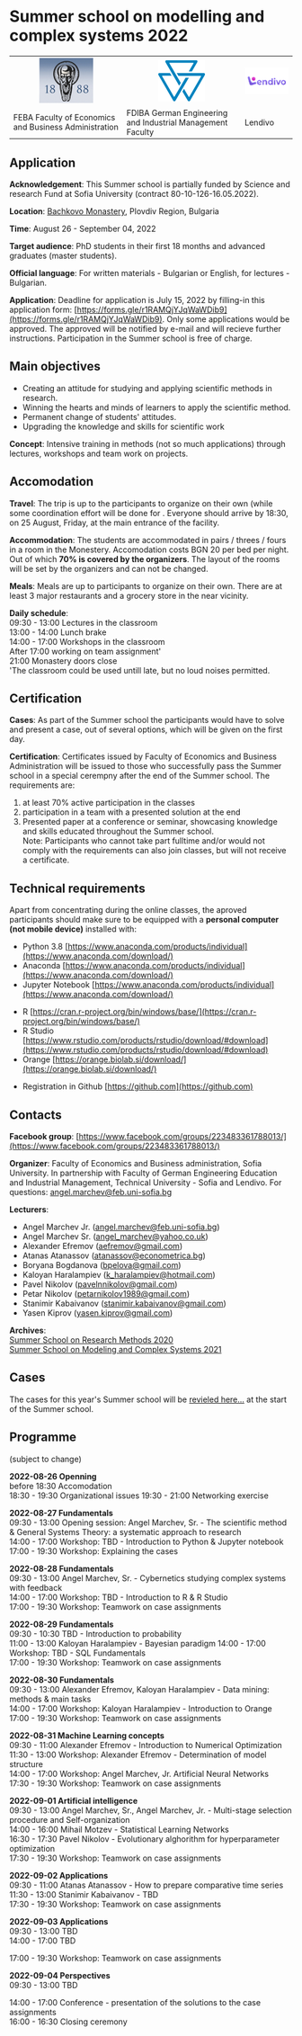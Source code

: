 # Summer school on modelling and complex systems 2022

<table cellspacing="0" cellpadding="0" border="0">
  <tr>
    <th><img src="/img/687474703a2f2f7673696d2d636f6e662e696e666f2f323032302f696d672f737065616b6572392e706e67_small.png"></th>
    <th><img src="/img/Sign-logo-83x73-1.png"></th>
    <th><img src="/img/Lendivo-Logo-Gradient-transparent-background-1000x600px_small.png"></th>
  </tr>
  <tr>
    <td>FEBA Faculty of Economics and Business Administration</td>
    <td>FDIBA German Engineering and Industrial Management Faculty</td>
    <td>Lendivo</td>
  </tr>
 </table>

## Application
**Acknowledgement**: This Summer school is partially funded by Science and research Fund at Sofia University (contract 80-10-126-16.05.2022). 

**Location**: [Bachkovo Monastery](http://www.bachkovskimanastir.com/bg/), Plovdiv Region, Bulgaria

**Time**: August 26 - September 04, 2022 

**Target audience**: PhD students in their first 18 months and advanced graduates (master students).  

**Official language**: For written materials - Bulgarian or English, for lectures - Bulgarian.

**Application**: Deadline for application is July 15, 2022 by filling-in this application form: [https://forms.gle/r1RAMQjYJqWaWDib9](https://forms.gle/r1RAMQjYJqWaWDib9). Only some applications would be approved. The approved will be notified by e-mail and will recieve further instructions. Participation in the Summer school is free of charge.

## Main objectives
* Creating an attitude for studying and applying scientific methods in research.
* Winning the hearts and minds of learners to apply the scientific method.
* Permanent change of students' attitudes.
* Upgrading the knowledge and skills for scientific work

**Concept**: Intensive training in methods (not so much applications) through lectures, workshops and team work on projects. 

## Accomodation
**Travel**: The trip is up to the participants to organize on their own (while some coordination effort will be done for . Everyone should arrive by 18:30, on 25 August, Friday, at the main entrance of the facility.   

**Accommodation**: The students are accommodated in pairs / threes / fours in a room in the Monestery. Accomodation costs BGN 20 per bed per night. Out of which **70% is covered by the organizers**. The layout of the rooms will be set by the organizers and can not be changed.   

**Meals**: Meals are up to participants to organize on their own. There are at least 3 major restaurants and a grocery store in the near vicinity.    

**Daily schedule**:  
09:30 - 13:00 Lectures in the classroom  
13:00 - 14:00 Lunch brake  
14:00 - 17:00 Workshops in the classroom   
After 17:00 working on team assignment'   
21:00 Monastery doors close   
'The classroom could be used untill late, but no loud noises permitted.

## Certification
**Cases**: As part of the Summer school the participants would have to solve and present a case, out of several options, which will be given on the first day. <!--[See the cases here...](cases.md)-->

**Certification**: Certificates issued by Faculty of Economics and Business Administration will be issued to those who successfully pass the Summer school in a special cerempny after the end of the Summer school. The requirements are:  
1) at least 70% active participation in the classes  
2) participation in a team with a presented solution at the end  
3) Presented paper at a conference or seminar, showcasing knowledge and skills educated throughout the Summer school.  
Note: Participants who cannot take part fulltime and/or would not comply with the requirements can also join classes, but will not receive a certificate.  

## Technical requirements
Apart from concentrating during the online classes, the aproved participants should make sure to be equipped with a **personal computer (not mobile device)** installed with:
* Python 3.8 [https://www.anaconda.com/products/individual](https://www.anaconda.com/download/)
* Anaconda [https://www.anaconda.com/products/individual](https://www.anaconda.com/download/)
* Jupyter Notebook [https://www.anaconda.com/products/individual](https://www.anaconda.com/download/)
<!--* spyder [https://www.anaconda.com/products/individual](https://www.anaconda.com/download/)-->
* R [https://cran.r-project.org/bin/windows/base/](https://cran.r-project.org/bin/windows/base/)
* R Studio [https://www.rstudio.com/products/rstudio/download/#download](https://www.rstudio.com/products/rstudio/download/#download)
* Orange [https://orange.biolab.si/download/](https://orange.biolab.si/download/)
<!--* KNIME [https://www.knime.com/downloads](https://www.knime.com/downloads)-->
* Registration in Github [https://github.com](https://github.com)
<!--* Zoom [https://zoom.com](https://zoom.com) with installed personal photo-->

## Contacts
**Facebook group**: [https://www.facebook.com/groups/223483361788013/](https://www.facebook.com/groups/223483361788013/)

**Organizer**: Faculty of Economics and Business administration, Sofia University. In partnership with Faculty of German Engineering Education and Industrial Management, Technical University - Sofia and Lendivo. For questions: angel.marchev@feb.uni-sofia.bg

**Lecturers**:
* Angel Marchev Jr. (angel.marchev@feb.uni-sofia.bg)
* Angel Marchev Sr. (angel_marchev@yahoo.co.uk)
* Alexander Efremov (aefremov@gmail.com)
* Atanas Atanassov (atanassov@econometrica.bg)
* Boryana Bogdanova (bpelova@gmail.com)   
* Kaloyan Haralampiev (k_haralampiev@hotmail.com)
* Pavel Nikolov (pavelnnikolov@gmail.com)
* Petar Nikolov (petarnikolov1989@gmail.com)
* Stanimir Kabaivanov (stanimir.kabaivanov@gmail.com)
* Yasen Kiprov (yasen.kiprov@gmail.com)


**Archives**:  
[Summer School on Research Methods 2020](https://marchev-science.github.io/Summer-school-on-research-methods-2020/)  
[Summer School on Modeling and Complex Systems 2021](https://marchev-science.github.io/Summer-school-2021/)  

## Cases
The cases for this year's Summer school will be [revieled here...](cases.md) at the start of the Summer school. 

## Programme
(subject to change)  

**2022-08-26 Openning**  
before 18:30 Accomodation   
18:30 - 19:30 Organizational issues
19:30 - 21:00 Networking exercise

**2022-08-27 Fundamentals**  
09:30 - 13:00 Opening session: Angel Marchev, Sr. - The scientific method & General Systems Theory: a systematic approach to research <!--[video](https://youtube.com/playlist?list=PLX9ryRl9v7BB4Cjh9VivtOTLyMHcOFfu1)-->  
14:00 - 17:00 Workshop: TBD - Introduction to Python & Jupyter notebook <!--[video](https://youtube.com/playlist?list=PLX9ryRl9v7BB4Cjh9VivtOTLyMHcOFfu1), [materials](/Boyan_Markov/readme.md)-->  
17:00 - 19:30 Workshop: Explaining the cases    
  
**2022-08-28 Fundamentals**  
09:30 - 13:00 Angel Marchev, Sr. - Cybernetics studying complex systems with feedback <!--[video](https://youtube.com/playlist?list=PLX9ryRl9v7BB4Cjh9VivtOTLyMHcOFfu1)-->  
14:00 - 17:00 Workshop: TBD - Introduction to R & R Studio <!--[video](https://youtube.com/playlist?list=PLX9ryRl9v7BB4Cjh9VivtOTLyMHcOFfu1), [materials](/Angel_Marchev_Jr/readme.md)-->  
17:00 - 19:30 Workshop: Teamwork on case assignments  

**2022-08-29 Fundamentals**  
09:30 - 10:30 TBD - Introduction to probability <!--[video](https://youtube.com/playlist?list=PLX9ryRl9v7BB4Cjh9VivtOTLyMHcOFfu1), [materials](/Demir_Tonchev/readme.md)-->  
11:00 - 13:00 Kaloyan Haralampiev - Bayesian paradigm <!--[video](https://youtube.com/playlist?list=PLX9ryRl9v7BB4Cjh9VivtOTLyMHcOFfu1), [materials](/Kaloyan_Haralampiev/readme.md)--> 
14:00 - 17:00 Workshop: TBD - SQL Fundamentals <!--[video](https://youtube.com/playlist?list=PLX9ryRl9v7BB4Cjh9VivtOTLyMHcOFfu1), [materials](/Sergey_Vichev/readme.md)-->  
17:00 - 19:30 Workshop: Teamwork on case assignments  

**2022-08-30 Fundamentals**  
09:30 - 13:00 Alexander Efremov, Kaloyan Haralampiev - Data mining: methods & main tasks <!--[video](https://youtube.com/playlist?list=PLX9ryRl9v7BB4Cjh9VivtOTLyMHcOFfu1), [materials](/Alexander_Efremov/readme.md)-->   
14:00 - 17:00 Workshop: Kaloyan Haralampiev - Introduction to Orange <!--[video](https://youtube.com/playlist?list=PLX9ryRl9v7BB4Cjh9VivtOTLyMHcOFfu1), [materials](/Kaloyan_Haralampiev/readme.md)-->  
17:00 - 19:30 Workshop: Teamwork on case assignments  

**2022-08-31 Machine Learning concepts**  
09:30 - 11:00 Alexander Efremov - Introduction to Numerical Optimization <!--[video](https://youtube.com/playlist?list=PLX9ryRl9v7BB4Cjh9VivtOTLyMHcOFfu1), [materials](/Alexander_Efremov/readme.md)-->
11:30 - 13:00 Workshop: Alexander Efremov - Determination of model structure <!--[video](https://youtube.com/playlist?list=PLX9ryRl9v7BB4Cjh9VivtOTLyMHcOFfu1), [materials](/Alexander_Efremov/readme.md)-->   
14:00 - 17:00 Workshop: Angel Marchev, Jr. Artificial Neural Networks <!--[video](https://youtube.com/playlist?list=PLX9ryRl9v7BB4Cjh9VivtOTLyMHcOFfu1), [materials](/Angel_Marchev_Jr/readme.md)-->  
17:30 - 19:30 Workshop: Teamwork on case assignments  

**2022-09-01 Artificial intelligence**  
09:30 - 13:00 Angel Marchev, Sr., Angel Marchev, Jr. - Multi-stage selection procedure and Self-organization <!--[video](https://youtube.com/playlist?list=PLX9ryRl9v7BB4Cjh9VivtOTLyMHcOFfu1), [materials](/Angel_Marchev_Jr/readme.md)-->  
14:00 - 16:00 Mihail Motzev - Statistical Learning Networks <!--[video](https://youtube.com/playlist?list=PLX9ryRl9v7BB4Cjh9VivtOTLyMHcOFfu1), [materials](/Mihail_Motzev/readme.md)-->  
16:30 - 17:30 Pavel Nikolov - Evolutionary alghorithm for hyperparameter optimization <!--[video](https://youtube.com/playlist?list=PLX9ryRl9v7BB4Cjh9VivtOTLyMHcOFfu1), [materials](/Pavel_Nikolov/readme.md)-->  
17:30 - 19:30 Workshop: Teamwork on case assignments  

**2022-09-02 Applications**  
09:30 - 11:00 Atanas Atanassov - How to prepare comparative time series <!--[video](https://youtube.com/playlist?list=PLX9ryRl9v7BB4Cjh9VivtOTLyMHcOFfu1), [materials](/Atanas_Atanassov/readme.md)-->   
11:30 - 13:00 Stanimir Kabaivanov - TBD <!--[video](https://youtube.com/playlist?list=PLX9ryRl9v7BB4Cjh9VivtOTLyMHcOFfu1)  
14:00 - 17:00 Peter Nikolov - TBD <!--[video](https://youtube.com/playlist?list=PLX9ryRl9v7BB4Cjh9VivtOTLyMHcOFfu1)-->  
17:30 - 19:30 Workshop: Teamwork on case assignments  

**2022-09-03 Applications**  
09:30 - 13:00 TBD    
14:00 - 17:00 TBD     
<!--12:00 - 13:00 Yassen Kiprov - Google cloud user friendly ML resources [video](https://youtube.com/playlist?list=PLX9ryRl9v7BB4Cjh9VivtOTLyMHcOFfu1), [materials](https://github.com/Marchev-Science/summer-school-2021/tree/main/Yasen_Kiprov/readme.md)  
14:00 - 16:00 Workshop: Demir Tonchev - Object oriented data pre-processing with sklearn [video](https://youtube.com/playlist?list=PLX9ryRl9v7BB4Cjh9VivtOTLyMHcOFfu1), [materials](https://github.com/DemirTonchev/DSS21)  
16:30 - 17:30 Metodi Nikolov - Speeding up Python with Rust [video](https://youtube.com/playlist?list=PLX9ryRl9v7BB4Cjh9VivtOTLyMHcOFfu1), [materials](https://github.com/MetodiNikolov/SummerSchool2021)-->  
17:00 - 19:30 Workshop: Teamwork on case assignments  

**2022-09-04 Perspectives**  
09:30 - 13:00 TBD
<!--09:30 - 10:30 Boryana Bogdanova - Human role in AI [video](https://youtube.com/playlist?list=PLX9ryRl9v7BB4Cjh9VivtOTLyMHcOFfu1)  
10:30 - 11:30 Martin Boyanov - Implicit Data: Video Game Recommendations [video](https://youtube.com/playlist?list=PLX9ryRl9v7BB4Cjh9VivtOTLyMHcOFfu1), [materials](https://github.com/Marchev-Science/summer-school-2021/tree/main/Martin_Boyanov/readme.md)      
12:00 - 13:00 Milen Chechev - ML Lifecycle and productionization [video](https://youtube.com/playlist?list=PLX9ryRl9v7BB4Cjh9VivtOTLyMHcOFfu1), [materials](https://github.com/Marchev-Science/summer-school-2021/tree/main/Milen_Chechev/readme.md)-->    
14:00 - 17:00 Conference - presentation of the solutions to the case assignments <!--[video](https://youtube.com/playlist?list=PLX9ryRl9v7BB4Cjh9VivtOTLyMHcOFfu1)-->  
16:00 - 16:30 Closing ceremony  
